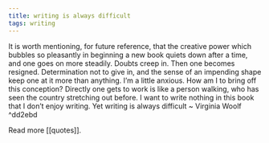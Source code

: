 ```yaml
---
title: writing is always difficult
tags: writing
---
```


It is worth mentioning, for future reference, that the creative power which bubbles so pleasantly in beginning a new book quiets down after a time, and one goes on more steadily. Doubts creep in. Then one becomes resigned. Determination not to give in, and the sense of an impending shape keep one at it more than anything. I’m a little anxious. How am I to bring off this conception? Directly one gets to work is like a person walking, who has seen the country stretching out before. I want to write nothing in this book that I don’t enjoy writing. Yet writing is always difficult ~ Virginia Woolf ^dd2ebd

Read more [[quotes]].